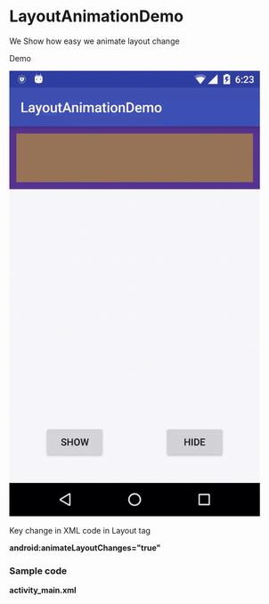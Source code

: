 # LayoutAnimationDemo
We Show how easy we animate layout change

<p>Demo</p>
<img src="https://github.com/Emran-Java/LayoutAnimationDemo/blob/master/app/demo.gif" height="800" />

<p>Key change in XML code in Layout tag</p>
<p><b>android:animateLayoutChanges="true"</b></p>

<h3>Sample code</h3>
<p><b>activity_main.xml</b></p>



